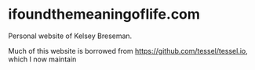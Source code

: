 ifoundthemeaningoflife.com
=================

Personal website of Kelsey Breseman.

Much of this website is borrowed from https://github.com/tessel/tessel.io, which I now maintain
